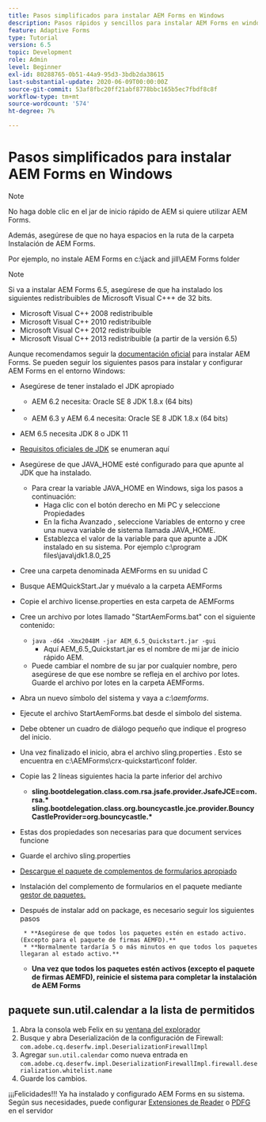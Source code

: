 ```yaml
---
title: Pasos simplificados para instalar AEM Forms en Windows
description: Pasos rápidos y sencillos para instalar AEM Forms en windows
feature: Adaptive Forms
type: Tutorial
version: 6.5
topic: Development
role: Admin
level: Beginner
exl-id: 80288765-0b51-44a9-95d3-3bdb2da38615
last-substantial-update: 2020-06-09T00:00:00Z
source-git-commit: 53af8fbc20ff21abf8778bbc165b5ec7fbdf8c8f
workflow-type: tm+mt
source-wordcount: '574'
ht-degree: 7%

---
```


# Pasos simplificados para instalar AEM Forms en Windows

>[!NOTE]
>
>No haga doble clic en el jar de inicio rápido de AEM si quiere utilizar AEM Forms.
>
>Además, asegúrese de que no haya espacios en la ruta de la carpeta Instalación de AEM Forms.
>
>Por ejemplo, no instale AEM Forms en c:\jack and jill\AEM Forms folder

>[!NOTE]
>
>Si va a instalar AEM Forms 6.5, asegúrese de que ha instalado los siguientes redistribuibles de Microsoft Visual C+++ de 32 bits.
>
>* Microsoft Visual C++ 2008 redistribuible
>* Microsoft Visual C++ 2010 redistribuible
>* Microsoft Visual C++ 2012 redistribuible
>* Microsoft Visual C++ 2013 redistribuible (a partir de la versión 6.5)


Aunque recomendamos seguir la [documentación oficial](https://helpx.adobe.com/es/experience-manager/6-3/forms/using/installing-configuring-aem-forms-osgi.html) para instalar AEM Forms. Se pueden seguir los siguientes pasos para instalar y configurar AEM Forms en el entorno Windows:

* Asegúrese de tener instalado el JDK apropiado
   * AEM 6.2 necesita: Oracle SE 8 JDK 1.8.x (64 bits)
* 
   * AEM 6.3 y AEM 6.4 necesita: Oracle SE 8 JDK 1.8.x (64 bits)
* AEM 6.5 necesita JDK 8 o JDK 11
* [Requisitos oficiales de JDK](https://experienceleague.adobe.com/docs/experience-manager-65/deploying/introduction/technical-requirements.html?lang=es) se enumeran aquí
* Asegúrese de que JAVA_HOME esté configurado para que apunte al JDK que ha instalado.
   * Para crear la variable JAVA_HOME en Windows, siga los pasos a continuación:
      * Haga clic con el botón derecho en Mi PC y seleccione Propiedades
      * En la ficha Avanzado , seleccione Variables de entorno y cree una nueva variable de sistema llamada JAVA_HOME.
      * Establezca el valor de la variable para que apunte a JDK instalado en su sistema. Por ejemplo c:\program files\java\jdk1.8.0_25

* Cree una carpeta denominada AEMForms en su unidad C
* Busque AEMQuickStart.Jar y muévalo a la carpeta AEMForms
* Copie el archivo license.properties en esta carpeta de AEMForms
* Cree un archivo por lotes llamado &quot;StartAemForms.bat&quot; con el siguiente contenido:
   * `java -d64 -Xmx2048M -jar AEM_6.5_Quickstart.jar -gui`
      * Aquí AEM_6.5_Quickstart.jar es el nombre de mi jar de inicio rápido AEM.
   * Puede cambiar el nombre de su jar por cualquier nombre, pero asegúrese de que ese nombre se refleja en el archivo por lotes. Guarde el archivo por lotes en la carpeta AEMForms.

* Abra un nuevo símbolo del sistema y vaya a _c:\aemforms_.

* Ejecute el archivo StartAemForms.bat desde el símbolo del sistema.

* Debe obtener un cuadro de diálogo pequeño que indique el progreso del inicio.

* Una vez finalizado el inicio, abra el archivo sling.properties . Esto se encuentra en c:\AEMForms\crx-quickstart\conf folder.

* Copie las 2 líneas siguientes hacia la parte inferior del archivo
   * **sling.bootdelegation.class.com.rsa.jsafe.provider.JsafeJCE=com.rsa.&#42;** **sling.bootdelegation.class.org.bouncycastle.jce.provider.BouncyCastleProvider=org.bouncycastle.&#42;**
* Estas dos propiedades son necesarias para que document services funcione
* Guarde el archivo sling.properties
* [Descargue el paquete de complementos de formularios apropiado](https://experienceleague.adobe.com/docs/experience-manager-release-information/aem-release-updates/forms-updates/aem-forms-releases.html?lang=es)
* Instalación del complemento de formularios en el paquete mediante [gestor de paquetes.](http://localhost:4502/crx/packmgr/index.jsp)
* Después de instalar add on package, es necesario seguir los siguientes pasos

       * **Asegúrese de que todos los paquetes estén en estado activo. (Excepto para el paquete de firmas AEMFD).**
       * **Normalmente tardaría 5 o más minutos en que todos los paquetes llegaran al estado activo.**
   
   * **Una vez que todos los paquetes estén activos (excepto el paquete de firmas AEMFD), reinicie el sistema para completar la instalación de AEM Forms**

## paquete sun.util.calendar a la lista de permitidos

1. Abra la consola web Felix en su [ventana del explorador](http://localhost:4502/system/console/configMgr)
2. Busque y abra Deserialización de la configuración de Firewall: `com.adobe.cq.deserfw.impl.DeserializationFirewallImpl`
3. Agregar `sun.util.calendar` como nueva entrada en `com.adobe.cq.deserfw.impl.DeserializationFirewallImpl.firewall.deserialization.whitelist.name`
4. Guarde los cambios.

¡¡¡Felicidades!!! Ya ha instalado y configurado AEM Forms en su sistema.
Según sus necesidades, puede configurar  [Extensiones de Reader](https://experienceleague.adobe.com/docs/experience-manager-learn/forms/document-services/configuring-reader-extension-osgi.html) o [ PDFG](https://experienceleague.adobe.com/docs/experience-manager-65/forms/install-aem-forms/osgi-installation/install-configure-document-services.html) en el servidor

